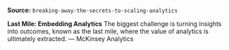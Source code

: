 **Source:** `breaking-away-the-secrets-to-scaling-analytics`

**Last Mile: Embedding Analytics**
The biggest challenge is turning insights into outcomes, known as the last mile, where the value of analytics is ultimately extracted. — McKinsey Analytics
